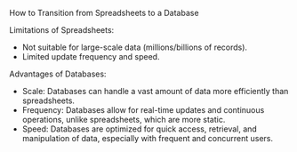 How to Transition from Spreadsheets to a Database

Limitations of Spreadsheets:
  - Not suitable for large-scale data (millions/billions of records).
  - Limited update frequency and speed.

Advantages of Databases:
- Scale: Databases can handle a vast amount of data more efficiently than spreadsheets.
- Frequency: Databases allow for real-time updates and continuous operations, unlike spreadsheets, which are more static.
- Speed: Databases are optimized for quick access, retrieval, and manipulation of data, especially with frequent and concurrent users.